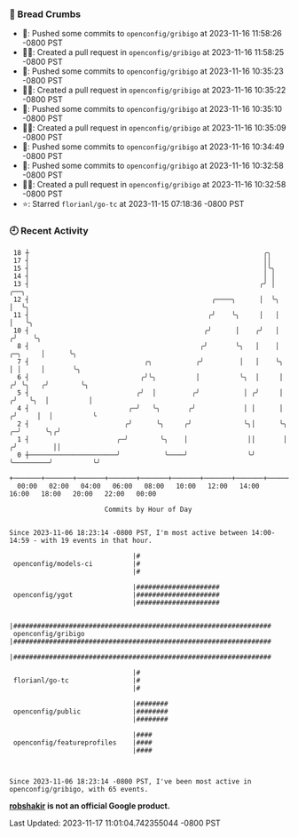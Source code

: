 ### 🍞 Bread Crumbs

 * 🚢: Pushed some commits to `openconfig/gribigo` at 2023-11-16 11:58:26 -0800 PST
 * ✍🏼: Created a pull request in `openconfig/gribigo` at 2023-11-16 11:58:25 -0800 PST
 * 🚢: Pushed some commits to `openconfig/gribigo` at 2023-11-16 10:35:23 -0800 PST
 * ✍🏼: Created a pull request in `openconfig/gribigo` at 2023-11-16 10:35:22 -0800 PST
 * 🚢: Pushed some commits to `openconfig/gribigo` at 2023-11-16 10:35:10 -0800 PST
 * ✍🏼: Created a pull request in `openconfig/gribigo` at 2023-11-16 10:35:09 -0800 PST
 * 🚢: Pushed some commits to `openconfig/gribigo` at 2023-11-16 10:34:49 -0800 PST
 * 🚢: Pushed some commits to `openconfig/gribigo` at 2023-11-16 10:32:58 -0800 PST
 * ✍🏼: Created a pull request in `openconfig/gribigo` at 2023-11-16 10:32:58 -0800 PST
 * ⭐️: Starred `florianl/go-tc` at 2023-11-15 07:18:36 -0800 PST

### 🕘 Recent Activity
```
 18 ┼                                                           ╭╮
 17 ┤                                                           ││
 15 ┤                                                           │╰╮
 14 ┤                                                           │ │
 13 ┤                                                          ╭╯ │                           ╭──╮
 12 ┤                                              ╭────╮      │  ╰╮                          │  ╰╮
 11 ┤                                             ╭╯    ╰╮     │   │                          │   ╰╮
 10 ┤                                            ╭╯      │    ╭╯   │                         ╭╯    ╰╮
  8 ┤                                           ╭╯       ╰╮   │    │                 ╭─╮     │      ╰╮
  7 ┤                             ╭╮           ╭╯         │   │    ╰╮                │ │     │       ╰╮
  6 ┤                            ╭╯╰╮          │          ╰╮  │     │               ╭╯ ╰╮   ╭╯        ╰╮
  5 ┤                           ╭╯  │         ╭╯           │ ╭╯     │              ╭╯   ╰╮  │          │
  4 ┤                         ╭─╯   ╰╮       ╭╯            │ │      │             ╭╯     │  │          ╰
  2 ┤                        ╭╯      ╰╮     ╭╯             ╰╮│      ╰╮          ╭─╯      ╰╮╭╯
  1 ┤                      ╭─╯        ╰╮    │               ││       │         ╭╯         ││
  0 ┼──────────────────────╯           ╰────╯               ╰╯       ╰─────────╯          ╰╯
    +───────+───────+───────+───────+───────+───────+───────+───────+───────+───────+───────+───────+────
  00:00   02:00   04:00   06:00   08:00   10:00   12:00   14:00   16:00   18:00   20:00   22:00   00:00   

						Commits by Hour of Day


Since 2023-11-06 18:23:14 -0800 PST, I'm most active between 14:00-14:59 - with 19 events in that hour.

```



```
                               |#
 openconfig/models-ci          |#
                               |#

                               |#####################
 openconfig/ygot               |#####################
                               |#####################

                               |#################################################################
 openconfig/gribigo            |#################################################################
                               |#################################################################

                               |#
 florianl/go-tc                |#
                               |#

                               |########
 openconfig/public             |########
                               |########

                               |####
 openconfig/featureprofiles    |####
                               |####



Since 2023-11-06 18:23:14 -0800 PST, I've been most active in openconfig/gribigo, with 65 events.

```
**[robshakir](mailto:robjs@google.com) is not an official Google product.**  


Last Updated: 2023-11-17 11:01:04.742355044 -0800 PST
